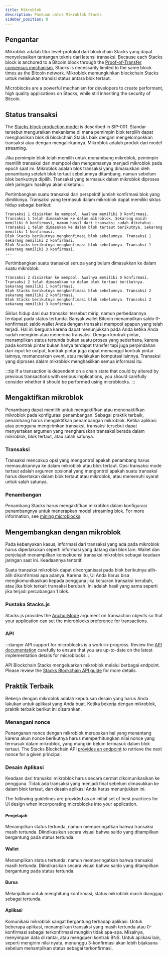 ```yaml
---
title: Mikroblok
description: Panduan untuk Mikroblok Stacks
sidebar_position: 8
---
```


## Pengantar

Mikroblok adalah fitur level-protokol dari blockchain Stacks yang dapat menyelesaikan tantangan teknis dari latensi transaksi. Because each Stacks block is anchored to a Bitcoin block through the [Proof-of-Transfer consensus mechanism](../understand-stacks/proof-of-transfer), Stacks is necessarily limited to the same block times as the Bitcoin network. Mikroblok memungkinkan blockchain Stacks untuk melakukan transisi status antara blok tertaut.

Microblocks are a powerful mechanism for developers to create performant, high quality applications on Stacks, while still inheriting the security of Bitcoin.

## Status transaksi

The [Stacks block production model](https://github.com/stacksgov/sips/blob/main/sips/sip-001/sip-001-burn-election.) is described in SIP-001. Standar tersebut menguraikan mekanisme di mana pemimpin blok terpilih dapat menghasilkan blok di blockchain Stacks baik dengan mengelompokkan transaksi atau dengan mengalirkannya. Mikroblok adalah produk dari model streaming.

Jika pemimpin blok telah memilih untuk menambang mikroblok, pemimpin memilih transaksi dari mempool dan mengemasnya menjadi mikroblok pada epoch saat ini. Mikroblok adalah blok transaksi yang dimasukkan oleh penambang setelah blok tertaut sebelumnya ditambang, namun sebelum blok berikutnya dipilih. Transaksi yang termasuk dalam mikroblok diproses oleh jaringan: hasilnya akan diketahui.

Pertimbangkan suatu transaksi dari perspektif jumlah konfirmasi blok yang dimilikinya. Transaksi yang termasuk dalam mikroblok dapat memiliki siklus hidup sebagai berikut:

```
Transaksi 1 disiarkan ke mempool. Awalnya memiliki 0 konfirmasi.
Transaksi 1 telah dimasukkan ke dalam mikroblok. Sekarang masih memiliki 0 konfirmasi, namun hasil dari transaksi sudah diketahui. Transaksi 1 telah dimasukan ke dalam blok tertaut berikutnya. Sekarang memiliki 1 konfirmasi.
Blok Stacks berikutnya mengkonfimasi blok sebelumnya. Transaksi 1 sekarang memiliki 2 konfirmasi.
Blok Stacks berikutnya mengkonfimasi blok sebelumnya. Transaksi 1 sekarang memiliki 3 konfirmasi.
...
```

Pertimbangkan suatu transaksi serupa yang belum dimasukkan ke dalam suatu mikroblok:

```
Transaksi 2 disiarkan ke mempool. Awalnya memiliki 0 konfirmasi.
Transaksi 2 telah dimasukkan ke dalam blok tertaut berikutnya. Sekarang memiliki 1 konfirmasi.
Blok Stacks berikutnya mengkonfimasi blok sebelumnya. Transaksi 2 sekarang memiliki 2 konfirmasi.
Blok Stacks berikutnya mengkonfimasi blok sebelumnya. Transaksi 2 sekarang memiliki 3 konfirmasi.
```

Siklus hidup dari dua transaksi tersebut mirip, namun perbedaannya terdapat pada status tertunda. Banyak wallet Bitcoin menampilkan saldo 0-konfirmasi: saldo wallet Anda dengan transaksi mempool apapun yang telah terjadi. Hal ini berguna karena dapat menunjukkan pada Anda ketika Anda sudah mengirim atau menerima transaksi. Dengan kontrak pintar, menampilkan status tertunda bukan suatu proses yang sederhana, karena pada kontrak pintar bukan hanya terdapat transfer tapi juga perpindahan dari input ke output, kontrak pintar juga dapat memanggil kontrak pintar lainnya, memancarkan event, atau melakukan komputasi lainnya. Transaksi yang diproses dalam mikroblok menghasilkan semua informasi itu.

:::tip
If a transaction is dependent on a chain state that could by altered by previous transactions with serious
implications, you should carefully consider whether it should be performed using microblocks.
:::

## Mengaktifkan mikroblok

Penambang dapat memilih untuk mengaktifkan atau menonaktifkan mikroblok pada konfigurasi penambangan. Sebagai praktik terbaik, penambang harus mengaktifkan penambangan mikroblok. Ketika aplikasi atau pengguna mengirimkan transaksi, transaksi tersebut dapat menyertakan argumen yang mengharuskan transaksi berada dalam mikroblok, blok tertaut, atau salah satunya.

### Transaksi

Transaksi mencakup opsi yang mengontrol apakah penambang harus memasukkannya ke dalam mikroblok atau blok tertaut. Opsi transaksi mode tertaut adalah argumen opsional yang mengontrol apakah suatu transaksi harus disertakan dalam blok tertaut atau mikroblok, atau memenuhi syarat untuk salah satunya.

### Penambangan

Penambang Stacks harus mengaktifkan mikroblok dalam konfigurasi penambangnya untuk menerapkan model streaming blok. For more information, see [mining microblocks](../understand-stacks/mining#microblocks).

## Mengembangkan dengan mikroblok

Pada kebanyakan kasus, informasi dari transaksi yang ada pada mikroblok harus diperlakukan seperti informasi yang datang dari blok lain. Wallet dan penjelajah menampilkan konsekuensi transaksi mikroblok sebagai keadaan jaringan saat ini. Keadaannya tentatif.

Suatu transaksi mikroblok dapat direorganisasi pada blok berikutnya alih-alih dikonfirmasi apa adanya. Karena itu, UI Anda harus bisa mengkomunikasikan kepada pengguna jika keluaran transaksi berubah, atau jika blok terkait transaksi berubah. Ini adalah hasil yang sama seperti jika terjadi percabangan 1 blok.

### Pustaka Stacks.js

Stacks.js provides the [AnchorMode][] argument on transaction objects so that your application can set the microblocks preference for transactions.

### API

:::danger API support for microblocks is a work-in-progress. Review the [API documentation][microblocks_api] carefully to ensure that you are up-to-date on the latest implementation details for microblocks. :::

API Blockchain Stacks mengeluarkan mikroblok melalui berbagai endpoint. Please review the [Stacks Blockchain API guide][] for more details.

## Praktik Terbaik

Bekerja dengan mikroblok adalah keputusan desain yang harus Anda lakukan untuk aplikasi yang Anda buat. Ketika bekerja dengan mikroblok, praktik terbaik berikut ini disarankan.

### Menangani nonce

Penanganan nonce dengan mikroblok merupakan hal yang menantang karena akun nonce berikutnya harus memperhitungkan nilai nonce yang termasuk dalam mikroblok, yang mungkin belum termasuk dalam blok tertaut. The Stacks Blockchain API [provides an endpoint][] to retrieve the next nonce for a given principal.

### Desain Aplikasi

Keadaan dari transaksi mikroblok harus secara cermat dikomunikasikan ke pengguna. Tidak ada transaksi yang menjadi final sebelum dimasukkan ke dalam blok tertaut, dan desain aplikasi Anda harus menunjukkan ini.

The following guidelines are provided as an initial set of best practices for UI design when incorporating microblocks into your application.

#### Penjelajah

Menampilkan status tertunda, namun memperingatkan bahwa transaksi masih tertunda. Diindikasikan secara visual bahwa saldo yang ditampilkan bergantung pada status tertunda.

#### Wallet

Menampilkan status tertunda, namun memperingatkan bahwa transaksi masih tertunda. Diindikasikan secara visual bahwa saldo yang ditampilkan bergantung pada status tertunda.

#### Bursa

Melanjutkan untuk menghitung konfirmasi, status mikroblok masih dianggap sebagai tertunda.

#### Aplikasi

Komunikasi mikroblok sangat bergantung terhadap aplikasi. Untuk beberapa aplikasi, menampilkan transaksi yang masih tertunda atau 0-konfirmasi sebagai terkonfirmasi mungkin tidak apa-apa. Misalnya, menyimpan data di rantai, atau mengqueri kontrak BNS. Untuk aplikasi lain, seperti mengirim nilai nyata, menunggu 3-konfirmasi akan lebih bijaksana sebelum menampilkan status sebagai terkonfirmasi.

[AnchorMode]: https://stacks.js.org/enums/transactions.AnchorMode.html
[Stacks Blockchain API guide]: https://docs.hiro.so/get-started/stacks-blockchain-api#microblocks-support
[provides an endpoint]: https://docs.hiro.so/get-started/stacks-blockchain-api#nonce-handling
[microblocks_api]: https://docs.hiro.so/api#tag/Microblocks
